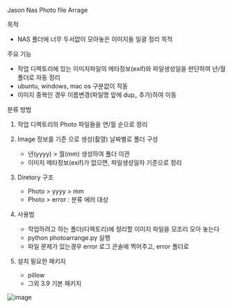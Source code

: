 Jason Nas Photo file Arrage

목적
 - NAS 폴더에 너무 두서없이 모아놓은 이미지들 일괄 정리 목적

주요 기능
 - 작업 디렉토리에 있는 이미지파일의 메타정보(exif)와 파일생성일을 판단하여 년/월 폴더로 자동 정리
 - ubuntu, windows, mac os 구분없이 작동
 - 이미지 중복인 경우 이름변경(파일명 앞에 dup_ 추가)하여 이동

분류 방법
1. 작업 디렉토리의 Photo 파일들을 연/월 순으로 정리
2. Image 정보를 기준 으로 생성(촬열) 날짜별로 폴더 구성
   - 년(yyyy) > 월(mm) 생성하여 폴더 이관
   - 이미지 메타정보(exif)가 없으면, 파일생성일자 기준으로 정리
   
   
3. Diretory 구조
   - Photo > yyyy > mm
   - Photo > error : 분류 에러 대상
   
 
4. 사용법 
    - 작업하려고 하는 폴더(디렉토리)에 정리할 이미지 파일을 모조리 모아 놓는다
    - python photoarrange.py 실행
    - 파일 문제가 있는경우 error 로그 콘솔에 찍어주고, error 폴더로 

5. 설치 필요한 패키지
    - pillow 
    - 그외 3.9 기본 패키지
 

![image](https://user-images.githubusercontent.com/32085527/195228762-fd6c9feb-ea27-415b-90fa-dfa6a3cba6c7.png)
